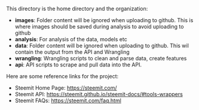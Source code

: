 This directory is the home directory and the organization:
* **images**: Folder content will be ignored when uploading to github. This is where images should be saved during analysis to avoid uploading to github
* **analysis**: For analysis of the data, models etc
* **data**: Folder content will be ignored when uploading to github. This wil contain the output from the API and Wrangling
* **wrangling**: Wrangling scripts to clean and parse data, create features
* **api**: API scripts to scrape and pull data into the API.

Here are some reference links for the project:
* Steemit Home Page: https://steemit.com/
* Steemit API: https://steemit.github.io/steemit-docs/#tools-wrappers
* Steemit FAQs: https://steemit.com/faq.html
